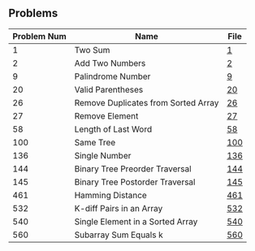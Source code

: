 ## Problems
Problem Num | Name | File
----------- | ---- | -----
1 | Two Sum | [1](1.swift)
2 | Add Two Numbers | [2](2.swift)
9 | Palindrome Number | [9](9.swift)
20 | Valid Parentheses | [20](20.swift)
26 | Remove Duplicates from Sorted Array | [26](26.swift)
27 | Remove Element | [27](27.swift)
58 | Length of Last Word | [58](58.swift)
100 | Same Tree | [100](100.swift)
136 | Single Number | [136](136.swift)
144 | Binary Tree Preorder Traversal | [144](144.swift)
145 | Binary Tree Postorder Traversal | [145](145.swift)
461 | Hamming Distance | [461](461.swift)
532 | K-diff Pairs in an Array | [532](532.swift)
540 | Single Element in a Sorted Array | [540](540.swift)
560 | Subarray Sum Equals k | [560](560.swift)
